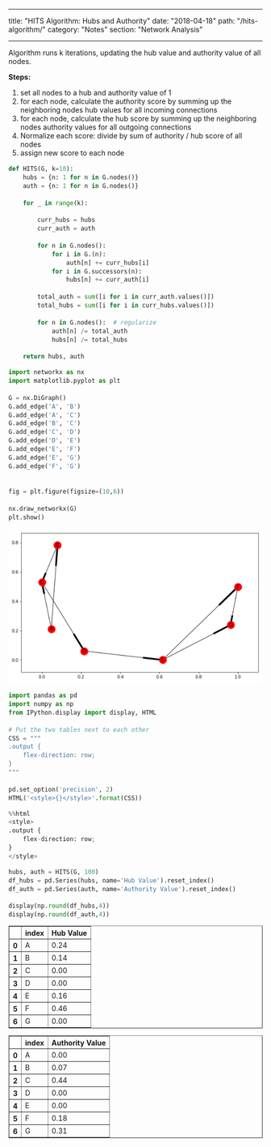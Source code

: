 
---
title: "HITS Algorithm: Hubs and Authority"
date: "2018-04-18"
path: "/hits-algorithm/"
category: "Notes"
section: "Network Analysis"

---

Algorithm runs k iterations, updating the hub value and authority value of all nodes.

**Steps:**
1. set all nodes to a hub and authority value of 1
2. for each node, calculate the authority score by summing up the neighboring nodes hub values for all incoming connections
3. for each node, calculate the hub score by summing up the neighboring nodes authority values for all outgoing connections
4. Normalize each score: divide by sum of authority / hub score of all nodes
5. assign new score to each node


```python
def HITS(G, k=10):
    hubs = {n: 1 for n in G.nodes()}
    auth = {n: 1 for n in G.nodes()}
    
    for _ in range(k):

        curr_hubs = hubs
        curr_auth = auth

        for n in G.nodes():
            for i in G.(n):
                auth[n] += curr_hubs[i]
            for i in G.successors(n):
                hubs[n] += curr_auth[i]

        total_auth = sum([i for i in curr_auth.values()])
        total_hubs = sum([i for i in curr_hubs.values()])

        for n in G.nodes():  # regularize
            auth[n] /= total_auth
            hubs[n] /= total_hubs
            
    return hubs, auth
```


```python
import networkx as nx
import matplotlib.pyplot as plt

G = nx.DiGraph()
G.add_edge('A', 'B')
G.add_edge('A', 'C')
G.add_edge('B', 'C')
G.add_edge('C', 'D')
G.add_edge('D', 'E')
G.add_edge('E', 'F')
G.add_edge('E', 'G')
G.add_edge('F', 'G')


fig = plt.figure(figsize=(10,6))

nx.draw_networkx(G)
plt.show()
```


![png](output_3_0.png)



```python
import pandas as pd
import numpy as np
from IPython.display import display, HTML

# Put the two tables next to each other
CSS = """
.output {
    flex-direction: row;
}
"""

pd.set_option('precision', 2)
HTML('<style>{}</style>'.format(CSS))
```




<style>
.output {
    flex-direction: row;
}
</style>




```python
%%html
<style>
.output {
    flex-direction: row;
}
</style>
```


<style>
.output {
    flex-direction: row;
}
</style>



```python
hubs, auth = HITS(G, 100)
df_hubs = pd.Series(hubs, name='Hub Value').reset_index()
df_auth = pd.Series(auth, name='Authority Value').reset_index()

display(np.round(df_hubs,4))
display(np.round(df_auth,4))
```


<div>
<style scoped>
    .dataframe tbody tr th:only-of-type {
        vertical-align: middle;
    }

    .dataframe tbody tr th {
        vertical-align: top;
    }

    .dataframe thead th {
        text-align: right;
    }
</style>
<table border="1" class="dataframe">
  <thead>
    <tr style="text-align: right;">
      <th></th>
      <th>index</th>
      <th>Hub Value</th>
    </tr>
  </thead>
  <tbody>
    <tr>
      <th>0</th>
      <td>A</td>
      <td>0.24</td>
    </tr>
    <tr>
      <th>1</th>
      <td>B</td>
      <td>0.14</td>
    </tr>
    <tr>
      <th>2</th>
      <td>C</td>
      <td>0.00</td>
    </tr>
    <tr>
      <th>3</th>
      <td>D</td>
      <td>0.00</td>
    </tr>
    <tr>
      <th>4</th>
      <td>E</td>
      <td>0.16</td>
    </tr>
    <tr>
      <th>5</th>
      <td>F</td>
      <td>0.46</td>
    </tr>
    <tr>
      <th>6</th>
      <td>G</td>
      <td>0.00</td>
    </tr>
  </tbody>
</table>
</div>



<div>
<style scoped>
    .dataframe tbody tr th:only-of-type {
        vertical-align: middle;
    }

    .dataframe tbody tr th {
        vertical-align: top;
    }

    .dataframe thead th {
        text-align: right;
    }
</style>
<table border="1" class="dataframe">
  <thead>
    <tr style="text-align: right;">
      <th></th>
      <th>index</th>
      <th>Authority Value</th>
    </tr>
  </thead>
  <tbody>
    <tr>
      <th>0</th>
      <td>A</td>
      <td>0.00</td>
    </tr>
    <tr>
      <th>1</th>
      <td>B</td>
      <td>0.07</td>
    </tr>
    <tr>
      <th>2</th>
      <td>C</td>
      <td>0.44</td>
    </tr>
    <tr>
      <th>3</th>
      <td>D</td>
      <td>0.00</td>
    </tr>
    <tr>
      <th>4</th>
      <td>E</td>
      <td>0.00</td>
    </tr>
    <tr>
      <th>5</th>
      <td>F</td>
      <td>0.18</td>
    </tr>
    <tr>
      <th>6</th>
      <td>G</td>
      <td>0.31</td>
    </tr>
  </tbody>
</table>
</div>

